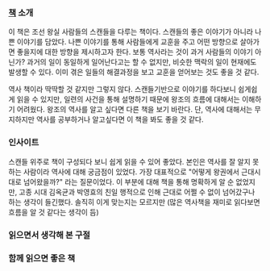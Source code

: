 ### [책](http://www.yes24.com/Product/Goods/32481864) 소개
이 책은 조선 왕실 사람들의 스캔들을 다루는 책이다. 스캔들의 좋은 이야기가 아니라
나쁜 이야기를 담았다. 나쁜 이야기를 통해 사람들에게 교훈을 주고 어떤 방향으로
살아가면 좋을지에 대한 방향을 제시하고자 한다. 보통 역사라는 것이 과거 사람들의
이야기 아닌가? 과거의 일이 동일하게 일어난다고는 할 수 없지만, 비슷한 맥락의
일이 현재에도 발생할 수 있다. 이미 겪은 일들의 해결과정을 보고 교훈을 얻어보는
것도 좋을 것 같다.

역사 책이라 딱딱할 것 같지만 그렇지 않다. 스캔들기반으로 이야기를 하다보니
쉽게쉽게 읽을 수 있지만, 일련의 사건을 통해 설명하기 때문에 왕조의 흐름에
대해서는 이해하기 어려웠다. 왕조의 역사를 알고 싶다면 다른 책을 보기 바란다. 단,
	역사에 대해서는 무지하지만 역사를 공부하거나 알고싶다면 이 책을 봐도 좋을 것
	같다.

### 인사이트
스캔들 위주로 책이 구성되다 보니 쉽게 읽을 수 있어 좋았다. 본인은 역사를 잘 알지
못하는 사람이라 역사에 대해 궁금점이 있었다. 가장 대표적으로 "어떻게 왕권에서
근대시대로 넘어왔을까?" 라는 질문이었다. 이 부분에 대해 책을 통해 명확하게 알 순
없었지만, 고종 시대 김옥균과 박영효의 친일 행적으로 인해 근대로 어쩔 수 없이
넘어갔구나 하는 생각이 들긴했다. 솔직히 이게 맞는지는 모르지만 (많은 역사책을
재미로 읽다보면 흐름을 알 것 같다는 생각이 듬)

### 읽으면서 생각해 본 구절

### 함께 읽으면 좋은 책
